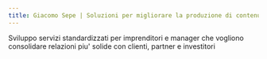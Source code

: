 ```yaml
---
title: Giacomo Sepe | Soluzioni per migliorare la produzione di contenuti
---
```


Sviluppo servizi standardizzati per imprenditori e manager che vogliono consolidare relazioni piu' solide con clienti, partner e investitori

<!-- Negli ultimi 10 anni concentrato esclusivamente su offrire strumenti e servizi alle aziende che vogliono sviluppare asset digitali e multimediali.

In precedenza carriera istituzionale presso istituzioni finanziarie internazionali (Merril Lynch, Hines, UBS), Giacomo Sepe si è trasformato in un consulente indipendente e imprenditore, prima in partnership con due società di consulenza e un fondo di private equity, e poi in proprio come gestore d'impresa per conto degli azionisti. -->

<!--

Carriera istituzionale presso istituti finanziari internazionali (Merril Lynch, Hines, UBS) durata circa 10 anni, e carriera imprenditoriale prima in partnership con societa' di consulenza e un fondo di Private Equity, e poi da solo come manager d'azienda per conto degli azionisti.

Giacomo Sepe ha maturato 20 anni di esperienza tra finanza internazionale e gestione aziendale, con particolare attenzione all'ideazione, crezione, lancio e sviluppo di prodotti digitali e media nell'ambito dei servizi o del retail.

 Impeganto a realizzare strumenti e servizi che supportano imprenditori di PMI nella creazione di reputazione e asset media digitali monetizzabili -->

 <!-- 
Developing a set of solutions for daring shareholders who are ready to build iconic digital and media assets that generate additional revenue or improve reputation and brand perception
Building a suite of services and tools for company managers to develop an audience and create revenue generating media and digital assets -->
